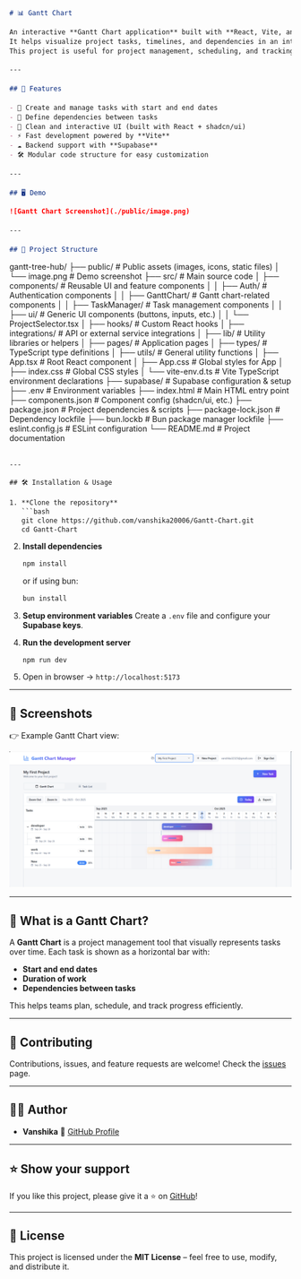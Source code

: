 

```markdown
# 📊 Gantt Chart

An interactive **Gantt Chart application** built with **React, Vite, and Supabase**.  
It helps visualize project tasks, timelines, and dependencies in an intuitive way.  
This project is useful for project management, scheduling, and tracking progress over time.

---

## 🚀 Features

- 📅 Create and manage tasks with start and end dates  
- 🔗 Define dependencies between tasks  
- 🎨 Clean and interactive UI (built with React + shadcn/ui)  
- ⚡ Fast development powered by **Vite**  
- ☁️ Backend support with **Supabase**  
- 🛠️ Modular code structure for easy customization  

---

## 🖥️ Demo

![Gantt Chart Screenshot](./public/image.png)

---

## 📂 Project Structure

```

gantt-tree-hub/
├── public/                  # Public assets (images, icons, static files)
│   └── image.png            # Demo screenshot
├── src/                     # Main source code
│   ├── components/          # Reusable UI and feature components
│   │   ├── Auth/            # Authentication components
│   │   ├── GanttChart/      # Gantt chart-related components
│   │   ├── TaskManager/     # Task management components
│   │   ├── ui/              # Generic UI components (buttons, inputs, etc.)
│   │   └── ProjectSelector.tsx
│   ├── hooks/               # Custom React hooks
│   ├── integrations/        # API or external service integrations
│   ├── lib/                 # Utility libraries or helpers
│   ├── pages/               # Application pages
│   ├── types/               # TypeScript type definitions
│   ├── utils/               # General utility functions
│   ├── App.tsx              # Root React component
│   ├── App.css              # Global styles for App
│   ├── index.css            # Global CSS styles
│   └── vite-env.d.ts        # Vite TypeScript environment declarations
├── supabase/                # Supabase configuration & setup
├── .env                     # Environment variables
├── index.html               # Main HTML entry point
├── components.json          # Component config (shadcn/ui, etc.)
├── package.json             # Project dependencies & scripts
├── package-lock.json        # Dependency lockfile
├── bun.lockb                # Bun package manager lockfile
├── eslint.config.js         # ESLint configuration
└── README.md                # Project documentation

````

---

## 🛠️ Installation & Usage

1. **Clone the repository**  
   ```bash
   git clone https://github.com/vanshika20006/Gantt-Chart.git
   cd Gantt-Chart
````

2. **Install dependencies**

   ```bash
   npm install
   ```

   or if using bun:

   ```bash
   bun install
   ```

3. **Setup environment variables**
   Create a `.env` file and configure your **Supabase keys**.

4. **Run the development server**

   ```bash
   npm run dev
   ```

5. Open in browser → `http://localhost:5173`

---

## 📸 Screenshots

👉 Example Gantt Chart view:

![Gantt Chart Screenshot](./public/image.png)

---

## 📖 What is a Gantt Chart?

A **Gantt Chart** is a project management tool that visually represents tasks over time.
Each task is shown as a horizontal bar with:

* **Start and end dates**
* **Duration of work**
* **Dependencies between tasks**

This helps teams plan, schedule, and track progress efficiently.

---

## 🤝 Contributing

Contributions, issues, and feature requests are welcome!
Check the [issues](https://github.com/vanshika20006/Gantt-Chart/issues) page.

---

## 🧑‍💻 Author

* **Vanshika**
  🔗 [GitHub Profile](https://github.com/vanshika20006)

---

## ⭐ Show your support

If you like this project, please give it a ⭐ on [GitHub](https://github.com/vanshika20006/Gantt-Chart)!

---

## 📜 License

This project is licensed under the **MIT License** – feel free to use, modify, and distribute it.

```


